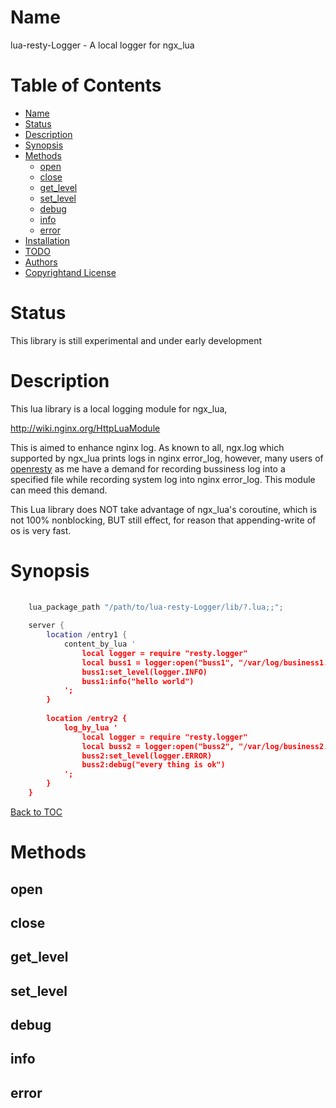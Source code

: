 Name
====

lua-resty-Logger - A local logger for ngx_lua

Table of Contents
=================

* [Name](#name)
* [Status](#status)
* [Description](#description)
* [Synopsis](#synopsis)
* [Methods](#methods)
    * [open](#open)
    * [close](#close)
    * [get_level](#get_level)
    * [set_level](#set_level)
    * [debug](#debug)
    * [info](#info)
    * [error](#error)
* [Installation](#installation)
* [TODO](#todo)
* [Authors](#authors)
* [Copyrightand License](#copyright-and-license)

Status
======

This library is still experimental and under early development

Description
===========

This lua library is a local logging module for ngx_lua,

http://wiki.nginx.org/HttpLuaModule

This is aimed to enhance nginx log. As known to all, ngx.log which supported by ngx_lua prints logs in nginx error_log, however, many users of [openresty](http://openresty.org) as me have a demand for recording bussiness log into a specified file while recording system log into nginx error_log. This module can meed this demand.

This Lua library does NOT take advantage of ngx_lua's coroutine, which is not 100% nonblocking, BUT still effect, for reason that appending-write of os is very fast. 

Synopsis
========

```lua
    
    lua_package_path "/path/to/lua-resty-Logger/lib/?.lua;;";
    
    server {
        location /entry1 {
            content_by_lua '
                local logger = require "resty.logger"
                local buss1 = logger:open("buss1", "/var/log/business1.log")
                buss1:set_level(logger.INFO)
                buss1:info("hello world")
            ';
        }
        
        location /entry2 {
            log_by_lua '
                local logger = require "resty.logger"
                local buss2 = logger:open("buss2", "/var/log/business2.log")
                buss2:set_level(logger.ERROR)
                buss2:debug("every thing is ok")
            ';
        }
    }
```

[Back to TOC](#table-of-contents)

Methods
=======

open
----

close
-----

get_level
---------

set_level
---------

debug
-----

info
----

error
-----



